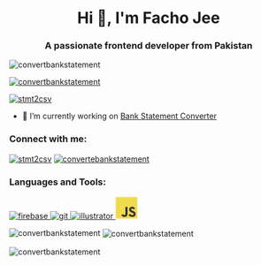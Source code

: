 <h1 align="center">Hi 👋, I'm Facho Jee</h1>
<h3 align="center">A passionate frontend developer from Pakistan</h3>

<p align="left"> <img src="https://komarev.com/ghpvc/?username=convertbankstatement&label=Profile%20views&color=0e75b6&style=flat" alt="convertbankstatement" /> </p>

<p align="left"> <a href="https://github.com/ryo-ma/github-profile-trophy"><img src="https://github-profile-trophy.vercel.app/?username=convertbankstatement" alt="convertbankstatement" /></a> </p>

<p align="left"> <a href="https://twitter.com/stmt2csv" target="blank"><img src="https://img.shields.io/twitter/follow/stmt2csv?logo=twitter&style=for-the-badge" alt="stmt2csv" /></a> </p>

- 🔭 I’m currently working on [Bank Statement Converter](https://convertebankstatement.com/)

<h3 align="left">Connect with me:</h3>
<p align="left">
<a href="https://twitter.com/stmt2csv" target="blank"><img align="center" src="https://raw.githubusercontent.com/rahuldkjain/github-profile-readme-generator/master/src/images/icons/Social/twitter.svg" alt="stmt2csv" height="30" width="40" /></a>
<a href="https://medium.com/convertebankstatement" target="blank"><img align="center" src="https://raw.githubusercontent.com/rahuldkjain/github-profile-readme-generator/master/src/images/icons/Social/medium.svg" alt="convertebankstatement" height="30" width="40" /></a>
</p>

<h3 align="left">Languages and Tools:</h3>
<p align="left"> <a href="https://firebase.google.com/" target="_blank" rel="noreferrer"> <img src="https://www.vectorlogo.zone/logos/firebase/firebase-icon.svg" alt="firebase" width="40" height="40"/> </a> <a href="https://git-scm.com/" target="_blank" rel="noreferrer"> <img src="https://www.vectorlogo.zone/logos/git-scm/git-scm-icon.svg" alt="git" width="40" height="40"/> </a> <a href="https://www.adobe.com/in/products/illustrator.html" target="_blank" rel="noreferrer"> <img src="https://www.vectorlogo.zone/logos/adobe_illustrator/adobe_illustrator-icon.svg" alt="illustrator" width="40" height="40"/> </a> <a href="https://developer.mozilla.org/en-US/docs/Web/JavaScript" target="_blank" rel="noreferrer"> <img src="https://raw.githubusercontent.com/devicons/devicon/master/icons/javascript/javascript-original.svg" alt="javascript" width="40" height="40"/> </a> </p>

<p><img align="left" src="https://github-readme-stats.vercel.app/api/top-langs?username=convertbankstatement&show_icons=true&locale=en&layout=compact" alt="convertbankstatement" /></p>

<p>&nbsp;<img align="center" src="https://github-readme-stats.vercel.app/api?username=convertbankstatement&show_icons=true&locale=en" alt="convertbankstatement" /></p>

<p><img align="center" src="https://github-readme-streak-stats.herokuapp.com/?user=convertbankstatement&" alt="convertbankstatement" /></p>
